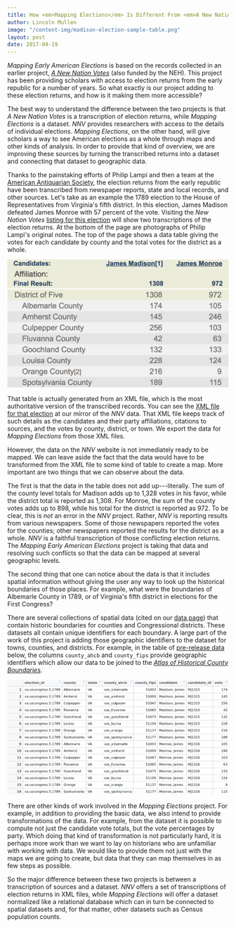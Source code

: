 ```yaml
---
title: How <em>Mapping Elections</em> Is Different From <em>A New Nation Votes</em>
author: Lincoln Mullen
image: "/content-img/madison-election-sample-table.png"
layout: post
date: 2017-04-19
---
```


*Mapping Early American Elections* is based on the records collected in an earlier project, [*A New Nation Votes*](http://elections.lib.tufts.edu/) (also funded by the NEH). This project has been providing scholars with access to election returns from the early republic for a number of years. So what exactly is our project adding to these election returns, and how is it making them more accessible?

The best way to understand the difference between the two projects is that *A New Nation Votes* is a transcription of election returns, while *Mapping Elections* is a dataset. *NNV* provides researchers with access to the details of individual elections. *Mapping Elections*, on the other hand, will give scholars a way to see American elections as a whole through maps and other kinds of analysis. In order to provide that kind of overview, we are improving these sources by turning the transcribed returns into a dataset and connecting that dataset to geographic data. 

Thanks to the painstaking efforts of Philip Lampi and then a team at the [American Antiquarian Society](http://www.americanantiquarian.org/), the election returns from the early republic have been transcribed from newspaper reports, state and local records, and other sources. Let's take as an example the 1789 election to the House of Representatives from Virginia's fifth district. In this election, James Madison defeated James Monroe with 57 percent of the vote. Visiting the *New Nation Votes* [listing for this election](http://elections.lib.tufts.edu/catalog/tufts:va.uscongress.5.1789) will show two transcriptions of the election returns. At the bottom of the page are photographs of Philip Lampi's original notes. The top of the page shows a data table giving the votes for each candidate by county and the total votes for the district as a whole. 

![Transcribed data from a Congressional election in *NNV*.](/content-img/nnv-table.png)

That table is actually generated from an XML file, which is the most authoritative version of the transcribed records. You can see the [XML file for that election](https://github.com/mapping-elections/nnv-xml/blob/master/Virginia/1789/va.uscongress.5.1789.xml) at our mirror of the *NNV* data. That XML file keeps track of such details as the candidates and their party affiliations, citations to sources, and the votes by county, district, or town. We export the data for *Mapping Elections* from those XML files.

However, the data on the *NNV* website is not immediately ready to be mapped. We can leave aside the fact that the data would have to be transformed from the XML file to some kind of table to create a map. More important are two things that we can observe about the data. 

The first is that the data in the table does not add up---literally. The sum of the county level totals for Madison adds up to 1,328 votes in his favor, while the district total is reported as 1,308. For Monroe, the sum of the county votes adds up to 898, while his total for the district is reported as 972. To be clear, this is *not* an error in the *NNV* project. Rather, *NNV* is reporting results from various newspapers. Some of those newspapers reported the votes for the counties; other newspapers reported the results for the district as a whole. *NNV* is a faithful transcription of those conflicting election returns. The *Mapping Early American Elections* project is taking that data and resolving such conflicts so that the data can be mapped at several geographic levels.

The second thing that one can notice about the data is that it includes spatial information without giving the user any way to look up the historical boundaries of those places. For example, what were the boundaries of Albemarle County in 1789, or of Virginia's fifth district in elections for the First Congress? 

There are several collections of spatial data (cited on our [data page](/data/)) that contain historic boundaries for counties and Congressional districts. These datasets all contain unique identifiers for each boundary. A large part of the work of this project is adding those geographic identifiers to the dataset for towns, counties, and districts. For example, in the table of [pre-release data](https://github.com/mapping-elections/elections-data#readme) below, the columns `county_ahcb` and `county_fips` provide geographic identifiers which allow our data to be joined to the [*Atlas of Historical County Boundaries*](http://publications.newberry.org/ahcbp/).

![Sample data from *Mapping Elections* with join codes to spatial data.](/content-img/madison-election-sample-table.png)

There are other kinds of work involved in the *Mapping Elections* project. For example, in addition to providing the basic data, we also intend to provide transformations of the data. For example, from the dataset it is possible to compute not just the candidate vote totals, but the vote percentages by party. Which doing that kind of transformation is not particularly hard, it is perhaps more work than we want to lay on historians who are unfamiliar with working with data. We would like to provide them not just with the maps we are going to create, but data that they can map themselves in as few steps as possible.

So the major difference between these two projects is between a transcription of sources and a dataset. *NNV* offers a set of transcriptions of election returns in XML files, while *Mapping Elections* will offer a dataset normalized like a relational database which can in turn be connected to spatial datasets and, for that matter, other datasets such as Census population counts.

